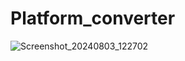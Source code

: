 # Platform_converter

![Screenshot_20240803_122702](https://github.com/user-attachments/assets/0085ca41-af6c-42a6-898a-391dc2be026a)
